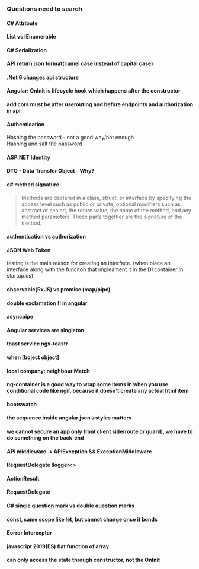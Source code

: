 ### Questions need to search
#### C# Attribute
#### List vs IEnumerable
#### C# Serialization
#### API return json format(camel case instead of capital case)
#### .Net 6 changes api structure

#### Angular: OnInit is lifecycle hook which happens after the constructor
#### add cors  must be after userouting and before endpoints and authorization in api

#### Authentication
Hashing the password - not a good way/not enough<br>
Hashing and salt the password


#### ASP.NET Identity
#### DTO - Data Transfer Object - Why?

#### c# method signature
>Methods are declared in a class, struct, or interface by specifying the access level such as public or private, optional modifiers such as abstract or sealed, the return value, the name of the method, and any method parameters. These parts together are the signature of the method.

#### authentication vs authorization

#### JSON Web Token

testing is the main reason for creating an interface. (when place an interface along with the funciton that impleament it in the DI container in startup.cs)<br>

#### observable(RxJS) vs promise (map/pipe)

#### double exclamation !! in angular

#### asyncpipe

#### Angular services are singleton

#### toast service ngx-toastr

#### when [boject object]

#### local company: neighbour Match

#### ng-container is a good way to wrap some items in when you use conditional code like ngif, because it doesn't create any actual html item

#### bootswatch

#### the sequence inside angular.json->styles matters

#### we cannot secure an app only front client side(route or guard), we have to do something on the back-end

#### API middleware -> APIException && ExceptionMiddleware

#### RequestDelegate Ilogger<>

#### ActionResult

#### RequestDelegate

#### C# single question mark vs double question marks

#### const, same scope like let, but cannot change once it bonds

#### Eorror Interceptor

#### javascript 2019(ES) flat function of array

#### can only access the state through constructor, not the OnInit